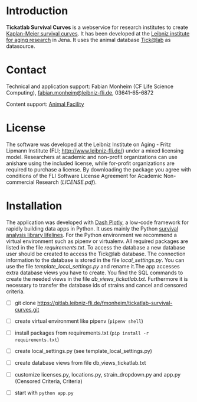 Introduction
============
**Tickatlab Survival Curves** is a webservice for research institutes to create [Kaplan-Meier survival curves](https://en.wikipedia.org/wiki/Kaplan-Meier_estimator). It has been developed at the [Leibniz institute for aging research](http://www.leibniz-fli.de) in Jena. It uses the animal database [Tick@lab](https://www.a-tune.com/products-services-software/animal-research-facility-software/) as datasource.

Contact
=======

Technical and application support: Fabian Monheim (CF Life Science
Computing), <fabian.monheim@leibniz-fli.de>, 03641-65-6872

Content support: [Animal Facility](https://www.leibniz-fli.de/research/animal-experiments/animal-facility-fish-1)

License
=======

The software was developed at the Leibniz Institute on Aging - Fritz
Lipmann Institute (FLI; <http://www.leibniz-fli.de/>) under a mixed
licensing model. Researchers at academic and non-profit organizations
can use anishare using the included license, while for-profit
organizations are required to purchase a license. By downloading the
package you agree with conditions of the FLI Software License Agreement
for Academic Non-commercial Research (*LICENSE.pdf*).

Installation 
============
The application was developed with [Dash Plotly](https://dash.plotly.com/), a low-code framework for rapidly building data apps in Python. It uses mainly the Python [survival analysis library lifelines](https://lifelines.readthedocs.io/en/latest/). For the Python environment we recommend a virtual environment such as pipenv or virtualenv. All required packages are listed in the file *requirements.txt*. To access the database a new database user should be created to access the Tick@lab database. The connection information to the database is stored in the file *local_settings.py*. You can use the file *template_local_settings.py* and rename it.The app accesses extra database views you have to create. You find the SQL commands to create the needed views in the file *db_views_tickatlab.txt*. Furthermore it is necessary to transfer the database ids of strains and cancel and censored criteria.

- [ ] git clone https://gitlab.leibniz-fli.de/fmonheim/tickatlab-survival-curves.git
- [ ] create virtual environment like pipenv (```pipenv shell```)
- [ ] install packages from requirements.txt (```pip install -r requirements.txt```)
- [ ] create local_settings.py (see template_local_settings.py)
- [ ] create database views from file db_views_tickatlab.txt
- [ ] customize licenses.py, locations.py, strain_dropdown.py and app.py (Censored Criteria, Criteria)
- [ ] start with ```python app.py```



